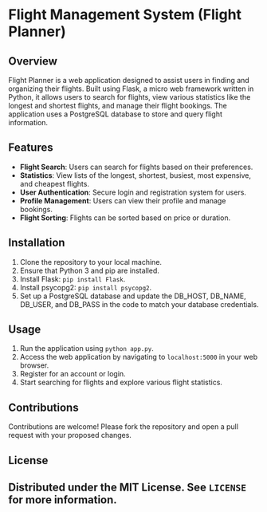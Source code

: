 # Flight Management System (Flight Planner)

## Overview

Flight Planner is a web application designed to assist users in finding and organizing their flights. Built using Flask, a micro web framework written in Python, it allows users to search for flights, view various statistics like the longest and shortest flights, and manage their flight bookings. The application uses a PostgreSQL database to store and query flight information.

## Features

- **Flight Search**: Users can search for flights based on their preferences.
- **Statistics**: View lists of the longest, shortest, busiest, most expensive, and cheapest flights.
- **User Authentication**: Secure login and registration system for users.
- **Profile Management**: Users can view their profile and manage bookings.
- **Flight Sorting**: Flights can be sorted based on price or duration.

## Installation

1. Clone the repository to your local machine.
2. Ensure that Python 3 and pip are installed.
3. Install Flask: `pip install Flask`.
4. Install psycopg2: `pip install psycopg2`.
5. Set up a PostgreSQL database and update the DB_HOST, DB_NAME, DB_USER, and DB_PASS in the code to match your database credentials.

## Usage

1. Run the application using `python app.py`.
2. Access the web application by navigating to `localhost:5000` in your web browser.
3. Register for an account or login.
4. Start searching for flights and explore various flight statistics.

## Contributions

Contributions are welcome! Please fork the repository and open a pull request with your proposed changes.

## License

Distributed under the MIT License. See `LICENSE` for more information.
---
